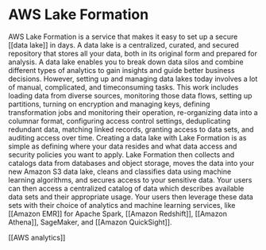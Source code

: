 # AWS Lake Formation
AWS Lake Formation is a service that makes it easy to set up a secure [[data lake]] in days. A data lake is a centralized, curated, and secured repository that stores all your data, both in its original form and prepared for analysis. A data lake enables you to break down data silos and combine different types of analytics to gain insights and guide better business decisions.
However, setting up and managing data lakes today involves a lot of manual, complicated, and timeconsuming tasks. This work includes loading data from diverse sources, monitoring those data flows,
setting up partitions, turning on encryption and managing keys, defining transformation jobs and monitoring their operation, re-organizing data into a columnar format, configuring access control settings, deduplicating redundant data, matching linked records, granting access to data sets, and auditing access over time.
Creating a data lake with Lake Formation is as simple as defining where your data resides and what data access and security policies you want to apply. Lake Formation then collects and catalogs data from databases and object storage, moves the data into your new Amazon S3 data lake, cleans and classifies data using machine learning algorithms, and secures access to your sensitive data. Your users can then
access a centralized catalog of data which describes available data sets and their appropriate usage. Your users then leverage these data sets with their choice of analytics and machine learning services, like [[Amazon EMR]] for Apache Spark, [[Amazon Redshift]], [[Amazon Athena]], SageMaker, and [[Amazon QuickSight]].

[[AWS analytics]]
